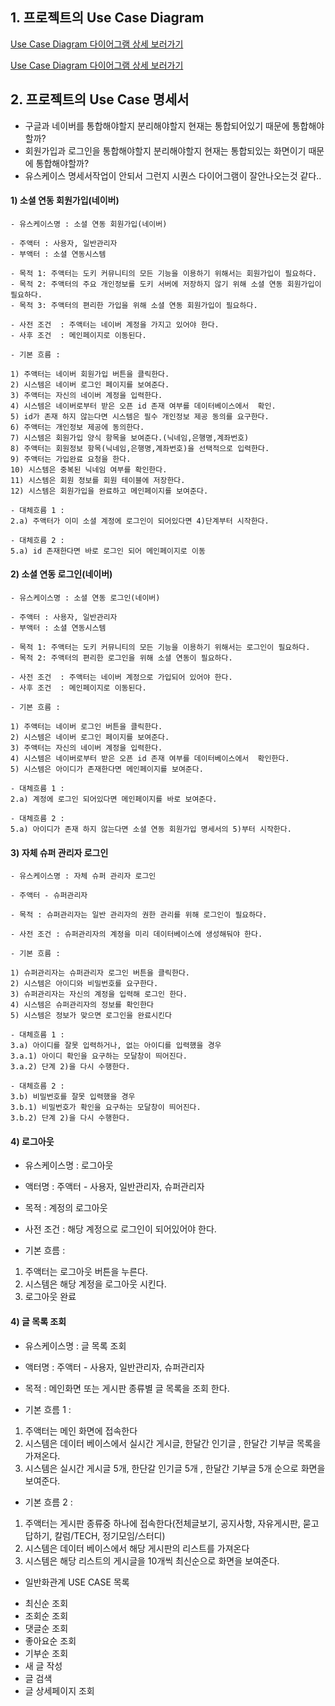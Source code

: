 
## 1. 프로젝트의 Use Case Diagram

[Use Case Diagram 다이어그램 상세 보러가기](https://app.diagrams.net/?lightbox=1&highlight=0000ff&edit=_blank&layers=1&nav=1&title=Untitled%20Diagram.drawio#R7V1bk5s2FP41PMaDJATo0ZdNO9N0mpm00%2Fapw9rEpsHGxTjr7a%2BvBBIGcWxjh2u6nUwXBAj2fN%2B56rIGmW9PP8TefvNztPJDA5urk0EWBsbYtSz%2BQ7S8Zi2IYtmyjoOVbDs3fAr%2B9WWjKVuPwco%2FlG5MoihMgn25cRntdv4yKbV5cRy9lG%2F7HIXlt%2B69tV9p%2BLT0QtU6oef234NVspHtyGbnCz%2F6wXojX%2B5iO7vw7C2%2FrOPouJNv3EU7P7uy9VQ38rc8bLxV9FJoIk8GmcdRlGRH29PcD4VklczUc8mr%2BlCDzDbJNuQniB%2Bml99feBjVeZj%2FXrG%2FS4qvu9Tfr19OH3x7vrcWs79efjW3e7Ly3smXfPXCo3oJtkPe3%2BxzxLstvt7%2B5xipC%2B8OKQWm%2FAb%2BCafzRX60Fj8Xv%2Fz005%2F8qvE0N2YzY2oZT%2Fz%2FT%2FLA5f9c42khDmameiP%2F9OylWReVX5%2BLfy8Oj9vwfext%2BeHsZRMk%2Fqe9txTtL5zcZRG9SCYgiqi4ovCnZt7%2FVz9O%2FJPGrbNIUQ4zVx4%2F2vpJ%2FMpvkQ9QVyKs9EYh%2FlKgoHh32rgp0A8hR97qSeqv897PGPIDCeMdkLpVSDkILjamc3HApsaUpQdPBqsStCDk6TKJYi4oIaKA69oH79kPP0aHIAmiHb%2FlOUqSaMtvCMWFWa5H8ygUz%2FHeyOf0v0If0zBYi2eTSIMqOiZhsPPnuYEwJdWksUFOM5BhHTJWhYyaAGCkLbwoqYDgr7h1k6dRnGyidbTzwqdz6ywVtL%2BScjrf8yESgk0l%2BrefJK9Set4xiSDrIV50XZD8u6JjvPSv2RATlnjsh14SfC2%2FABKffPRjFKQmRyJFTFpCitgaAokXr%2F1EPqWBkH%2FG47go36YpElsYs7kwYtxwMW7EpsbMMjiphH2zlY5lqpWZtee4jkX7Xyib49ZUNtqastljVzbcibIxt2Nlw7DXmqpAIdO6N2W7w7PlWnRT21hL2oYIjKptuCl0LjUY79n2tkJmu%2BfDPhVFhi8S1wTijjFzleV1xQdxPvAoJuuCzQT64jYzJUbKB95vFnoyR7SLiPO9wZhs5EEnm0t2iXh0ob5DI8yN4NI77DM8PwcnYRwqmKbnsjvUBMB5uiURtlxaDTddCGFdm5tD2Kog%2FNuB50%2Fm3Et%2FLAJvzWP1imy5FISSHpI4%2BuIrtUpTLy63IAy1poLYC1LmSaou5ao%2BboPVKrXinmxYcnH7cUMJACsjQsD4H0DEagsQpxcHx8UVv%2F4hnp9Qdfqn7C49WZxKZ6%2F52Woq0v8z0rzlfSB%2B5cU5R2vGcUrBZI7sptH6Bg%2F7bQplAyazjr3TQQ%2FDYH%2BokSO34IlsU%2FNEDqAWFqAVreXEjtOzVuDBqoUzDrVw4EjiUlXjeggxIF1Brha25WluUVkY5NRb8yEILiExmtqgNPSWwbirwisu%2FmHbIAsIhru1QYiBUp1yMS7SAyc16KOSKu3dsquKa7mCXU4ohCixyByFlE3BY1G%2BIaIFm0BSOWSJ20AJpWOJA2MGQoY4ZW0m4fn4BMvMvgWLlIXoNkpZeYdN%2BjxKEzIvTrTYI20rRB%2BF6OQ5jJZfSuFJw%2BUujGuGJ%2BQC2t2EJ%2BozdZ3ICh0LYXLGqBMI9W9toBJSam1kCSkr5izEKTCcNSRpEsjCQAU51powgeTyzuFe5ELDvXn5NW8QPpcjQmRA4xZHeZ%2F1x26N%2FD6EIm0oQDf1SNKqwohNKEDHreEIZEPN4AioVhW%2FdrBqulxaAQ6qznUNHJRZVao7o%2FMTLjTvoVs3ASdXnMLTTJhEHIxOsKx3%2F0ugaL8yMAcKdozVGFKJgBCAQMflGLM6Fazj6iVxSuXLiWm5N0uY%2FOyjHwdcBmK0JW1sJLso5StGc6kGqV0JdWAOdZNqEKgSWigaiZzDVDmHe740qJiK6qFx73YOmUClrUMlQ0UFQzeUa9h6xMahR7UihpHpEQVmM3atR7hvZ2WTsrNi1nfnqxSkA9cx9Zn6kAcWaiZHlCw5fMesYavWAAaQTEBE7avWsBVBrTYZuCJcyKK4s8kUwZbDUyNQBNp7so9MwA0Pd5LTsBUIj0OBMKxA%2BQxOlFYcZqLiMAWG0YakQOA4QKcKZF0eVMlmyBLDHZgQLW2mJe7dCtlAcFMRWWUiF2hPyvEqvWFP6mv%2FbaW2YanfmDGu2r510YGOqb7CJ7NelUUHNztCHS8VsqFxtZFRAV%2BY39cNFSx9rEZX27pUsLU58litvuyKCtDQ3MiokM3%2FG4xV0Bcv1KVCZXK%2B3TEVgMG%2B0VGBDcoq6DMjHrUKFqtHBY6N91q4bS9uOFz5YEd7T3lNPj%2FIemyWZ0Alc2w8K%2Byn0IfJcRsyOTrP7Jre526eEY1nTgc8c76DgBcPyrW5jkaP2jy7NAGjI9fmQPuGjI0KFzLOnqjgNkWFjqMcB6jMjI4KvUY5OhXymejfSgWmb6PQNhXowKkwlDgW4aYgRl3nt%2B59GC9D73AIlmWY62vu7fJ1r1ULlK%2FjVimmrnF1cT0zQvVU06PfGzmiS7Fuq6Gje1%2BBDGSNfwqS3Dbw44Jp4GdnyyBO7vcRNQdKemMaNfGEUuJYNhGFDVXBz8tl1oTYDiWUE4ciQh5loZa%2FEH3Xq8ZYqNdmSBcsvK8gM0QWkgujcF2xUOeH9WDU2gLTGvd095VV6rOlM4vVa00FVWthD3NF942D44qyZuPlSq%2FxMaKE21ATU0wJspka7D8XtybcqWEb29S1HK3374lF91VVhsci0msejSz3Coso%2Fb%2BwCDfHonfmxEzX1hRCHeZcpZM40efSNkgx3G8AZFpcIualMJyYjYThjuVMrMc2P703EGe4%2BqouxqwYMAPpXpI2yape58Eg075muBpxf45eqdAnWPRvt6pbCbZGibc0vp00Xg3Qt2s7OixBDpQoFmYTxponiuXSia111hZXLCt%2FV7t0aaD2OAK6XItLLLdsV%2FCjdMEahPp8nOaK1JWwRM2ivvxxWmFbe6Alct033W%2BIJcW%2BU39UYi6xNYY15BExTI7GmYs1K6cqpu2y8DsobPdbOtAL21SfRVGfaQQmwHACbZ5uAHSReybKPX6KZ8FuGR7Fn3dSrevSPfA2QHKD79I6wnp7fVf26b64oze0DKW8yqv1PYZYjbU9GOBtazsMIRMatngD9xFwXU2VCbDbabfgQruDv4H7GLh6LGtX%2F5hCx%2BCCu7q9gduAWabg1m%2BdgguFaG%2FgPgSuNrBs9%2B5zr21C%2FQbuXeAifSknArfbbARdfnr%2B451ZdH3%2B%2B6jk6T8%3D)

[Use Case Diagram 다이어그램 상세 보러가기](https://www.draw.io/?lightbox=1&highlight=0000ff&edit=_blank&layers=1&nav=1&title=Untitled%20Diagram.drawio#R7V1Zc%2BM2Ev41fBwXcRHAow5PtipJZXZnp3azb7JF20pk0ZHosZ1fvwBJSCQIibRFoimNXKkMBYGH0Pj67mZAJo%2BvP61nTw%2B%2FJvN4GeBw%2FhqQaYDVHxHqHz3ylo8gFKJ85H69mBdju4Gvi7%2FjYjAsRp8X83hTmZgmyTJdPFUHb5PVKr5NK2Oz9Tp5qU67S5bVuz7N7uPawNfb2dKMXrHd%2BH8W8%2FTB%2FJBI7r74R7y4fyhuLnCUf3Ezu%2F3zfp08r4o7rpJVnH%2FzODOXKX7l5mE2T15KQ%2BQ6IJN1kqT50ePrJF7qlTVrZs5L38yDBmT8kD4u1QekDrOvP%2B85GbU5Wf2udbxKy7fbe72I43kUUUruJIpv2CdM8kt8ny2fizt826jfHk5m2T%2FTxex%2BPXusPUYav6objjfpOvkzniTLZK3Gs2Uj47vFcmkNlR75LlmlxebB1HwuLqy%2F%2Fx6v04Wi6mi5uF%2BpscfFfK6%2FHM%2BKgVv1W%2BO188cXy6UvEb%2BWhorF%2BClOHuN0%2FaammG3PCvIUm95Q66W0fZjZ4A%2BlrUOLsVmxae%2B3l96tvjooCOAmxr%2Fot%2FHm7ttff7xsfsPh%2F27%2B%2BWX%2B%2BAnVCRLgaJkWK1WhQvTXc2K%2B%2BLTJ1nSkJqg1ed19qY7u9b%2FT337%2B%2BXf1bXA9CcbjYESDa%2FX%2F6%2BJAqP9EcD3VB%2BPQ3FH9gvym%2BSVqu0CB4UkfPj8uP6tdoqn08rBI469Ps1s9%2FqJYTZX6ZmHVqjL9jVlSRQdz%2FRr1HDRuTVDhJCirExQx3BtJaZ2kiggiCsQkO2CBnGSUUQRB%2Bvh6FIx5MBb6WznVB%2BoBFHHkqDhFjgMZZtPCQGQkldf6Ojl5JdfjmqqfAymLQUVYmd9ulNF8au5r0bSBgLPNU8687xav8byKZ8RreD6eokiEFkalg6bCgdHtYOcUpbi2bPFcCaPiY7JOH5L7ZDVbXu9Gx5l80Us21Xt9N%2BeXJHkqFvePOE3fisWcPadJdenj1Xyk5eSOraqRzwv96NklbUrkz6gf7PDSq9%2BRPK9v40NbuEBMOlvfx%2BmBiSR0E3MdL2fp4nv1SVx0yU5VP3P2VprwlCxW6aZ05S96YLdHKKvsEMSZReL8gjuCb5%2FsCFQzN6pxMMohqmAmC2TKuhJQYp2j21TLyq3k%2B2V2Ey%2B%2FJJtFuki0wLtJ0jR5VBOW%2BovxVlcxMjbA5C77c0jPNLHwmzyny8VKiWyjhO3fOccx4ipoCZM10DIHZmVfkGUMArLlhWVbfckop7hjkEZdYK8JXFTIK1n6E9Xr5RyiuIRFsy5QFzlRp4XkREs8JffUE2nBSDPBqCRqZACZ4zDXbG7WbZSaHwGZyjyqy1Ov0EQRhcBmHYt9ClDhA5sI2ypP33AUbiE4MtZEjssLHNvDkTrUW69wpHWngxflVj37f9WHT%2BFVGG5HftdXvKJImoHpa3GP%2FNNb%2BdOXeL1Qa6CdA8UgmMKMaUuFOTcOfSvMiFucw2ynz21PIJEHHRu7LOcDRrK9bZfLxdOmhVeiB1gjZput1GG2SpfZ2ptvCbtMlrE2WRR7Vqs4UsoTy7QookeGtJy2Xwdt3c7l5aSO5eS9raZbFR2pbTnNDngg6nbfoBYxdKh%2BnheROxdRbUMxKdSFcd1HNaRFlCH4GrqUsJFmiHr%2F5VpX7ozIWee08AiqY%2B0mNG7FIS8yZdCLTDmMVvQ%2BDcYZj%2BlSrZEt1Rp8rFpzHLEcukD%2FxJrPNg%2FZ%2BW7r8scjg3nMZvVNsXtaxDUEGTQncoYI%2FXIih1Lh15PJW3CmrT0XXrGKMddgyHWIEhK2REk3NljdZooia%2B8Qa0%2F07J0xt6vgr00UccD4Qy4zyi%2F%2B6lbUv3U2hL1qRYpEOXZqZzDszXVYx5vF37Ob7FIaFYU9r67LxgGb6msphG6Kpe7LMUWqJj8LaW3pXZ4pe5d3F8NBtZUPcDR71LuwyFcof1qsbpfPOiXJjN5X5rjdjXWqtc1xaU9dF4qqDLrvoDrFzVLNBareciQ4iFArCamQWz5HjuhHfI6HowqsWwnHcFs9sJPww3u9jNvMKZOMEx12Mtrzo4b5ODo4vx%2BfpFnzvdb2RKuwAmUHNFNwp4G4zsKSuaOSlrxDvRniu512FKOwk28EuCFukjnBOAVmUZVTSDJ8RsF9MYrjBLzbG6jxJDKsVHGmQ4hbnDmiVoC4YcRiTaiuO%2FnFjXTY1V5xUxKoBW4i3gCc5hC9E1pdAke0BA7HEBKWW%2ByZV6NyzfMZPTg%2FosfOxx4ksjsJQUezJjvnNx5XYl2yPKj%2By7zjio%2BMqLGDqeE4uDCONRtyCJ8BSWdOwKUziOfVryxt7XyFlaUu52smP%2FPc8HFktrUw6eeD1kRticootESNgEJCW4kqQlyVqEI2SVR4VdTYbAOHj3lMW6hgLS0qIYtRIOkJ44hycBxFZy8zIlMQOfBN73CwarVI7XKyM75OeK%2BD52pEIGUIfvf6sJ2SxDJRvCQymjWxpUkVOqcLLAJveAywhqBrYJHTECKOCmZdc8xM%2FelYm%2Banu9cxeNIkh3XlWYGybXrHh5x4%2BuxK4lSHgOFtta7c7wwFGA6i%2FzZkq%2FXIx1qT5ejstQ8pCMKWbcxDVJG7NO9SNbEOF6rVmGTBxInJ38mqq7Y1%2F4KVsuvGWmV3lPdDclJu50NxcE4KEkz0WnnIh62OUyu%2FiyNZpmrj%2FIgczhEgh%2Bf3hGaXul%2BOXQ46qlCLXQpoDxF31IEdSPyKX9N4NT%2BHvK91ks6K4la9ut0ngnEr5YY6aO03EcyRAnDJ8fsIaaXdggM6x0%2FAxks6NVs6FtKmUHCoaQZ2ORZqSDM4LNT7EbpmDRvSAIYufe2YPnG1MPMqfcUAY%2Fo8qERCZWRFQiOBGvDdd%2BaQaGvlAkGa24K%2FAdLWfE7wwfnR4fk9sYA98Ssr6efUWAB89aujgdkgWECXeG1rJwPh1U5%2FYQ14teabzL9%2B8eeye88ov445VGjPQMTnD8S2YS4YINp7IpKHgVjL0aQ06B%2BI7hicOyX2XNAZgQfmJEjrLL%2FojAaNTjvBPcLvS4iPpA8xuadzUJuE9VMDJXN1a%2FYKSoQGmHPVMSpl2%2F7MDASV0vYf0cOotOcL4aOhMxmokdNXekTrTQMTh0eRbQZTD7tAunrkWeW9oijmzfvlfZj7VoMOASZh9vcO3nFch8LQCsdT8JZ6CIGkwpQdicRyJGLyodajfrl%2FW53saO5%2F5KtNQNTjHXXLlG1yD78jPQqKmkBs2e66wBqCQbUTqA9XlHTp2BYfx8FoulO8z4ePg0eMEAIJ9fqFaduWCkAqtxV%2FYQ3xHXu%2B4B5AigiIOxOQt7fuwwHE24W1a6q7oPkE01hq7wnEZlbvPYH4SOCTrkYkVemxrxL0bMQIA486IgSSeVDuWSK32n9uDoR82%2FxnuOZA254lQJLJYhlRQyTTni8aMn4lwofm9yXJQGpyACVZ203WjSRzyAW7ttfOW9zTXPXdMtG%2BUVPGee0EIyP7lVhNTeDzwrtcYkW7mMI5SawIPDyPEHR3unc1W%2FbLMdr2zYERSyi0A%2FUNocPaCcJHoRgiIIXOpR1GcSWTGl3pPsEf0IkAZVfrDk6g7fPNYx6qIqp2czofTg4fNcaO5TwzFxYyDGygLFnYPinkhcGCpAuUW1FLq1Gm4E3RioEx2PYbC8jPRSybkjf5uewTSFGw3e9WNMvYoNTnooDog7ORABw8mQ8R6GA0CSudppWmtWv4dyqMYNi9HhC1dfgm494%2Bgfgw7hH7wbxLxb7p3GskLdfM9uV9vt6XbPBgN0fCwUiUurI6m3xkqdoj47g55gWd0Mwe2S%2BGAG8fhrZbcwDFyU3anmco4pYsHDq7CCTnAJJHtiUMrBtj%2B5yHtNhRxtim%2Br0po7x70XWW7n6qHM5WZ%2BHfEoswBlZnORVVu1aSHt6c0jnK2pajAbO%2F0FXyVevdm%2BsRo6hoK7bDXTah216Mg8MgeLsxhKFfwhJh26Ts4zVnnWOQngYGCXi%2BCrffTUU%2F9EYASK2mLa2htRpHT7J9%2FFaNjFHp9evnwlHVIsCz1AE2fu4cE97K%2B47kf7DZD%2B8yoiFZnLfCuyNZnKsWzsnizrcobuerAmRx0BFJiqzmeVKegtZ4ImVxFFprZFy%2Bh3MOTmP0VjB3JDt1laTtY6dnWpuGEHxxGoaO62IRHY03zxDzVux2JCuFTr%2BNGAmqkvL0cne81agdyU5dNVp72OnZF2spHRGerwK%2FD%2FM9PNUzpIZdkbVz45jdZIou9%2Be%2B185gh88Q%2BPAJfSXOgGTxlgSC4NWKjCskT04gtN29iIDsXmZeW7ndWtTH1gpdFVf71PlzL71CrrcL%2BJY%2FwHZ0FeeDer8ACr0VXx1HQwbcIuhKMiv5Hp2eAt%2BW1kD8OrJy6ZGXhkDbZWnm1%2BdbV4XIAAqroG30kOIqxPnO%2FzlcFww6kTyk%2FPY%2FUBpma8L01QmB2y96QhZ2u%2BqEYN8I0Ybe53sfrV9Oj1qnwp1v%2FRSi8AVUzBHw%2BNFe27f9unhm1AmxLe%2BLcKTheH21G%2BKuVAFTvKL1qDBLD8jKVkQ1B1VeB67Xy3ykh3lHYMLM1prgnavc3TNejHTmhU7gzVf6RBeYwqul3GEenP%2BLJ1kf7AnbNZImIahEXeyVPbneDXghbifEpY6ses%2FEddRUXoj7MeJa%2Bjoz3YbgiIsvxO2KuLWOeeBs%2BX0GwoW47YkbOQoOPRP3h3yTdz%2FEtew9V3ssz8R1BD8vxO0EudxhzHsm7sUU6oy4dvNiRzWBX%2BLKiynUF1uW8MS9mEJ9EReFDiegZ%2BpebKHeqIsd4RLP1HVErS7U7Ya6CFxhlo5y8Qt1O6KuI%2FfQM3Uv5lBn1LXMIUQ4tJvK1Yj7Qt1usAsePsCuJrsX6naE3f44s%2Fq4TpK0nDqkfvPDr8k81jP%2BDw%3D%3D)

## 2. 프로젝트의 Use Case 명세서

- 구글과 네이버를 통합해야할지 분리해야할지 현재는 통합되어있기 때문에 통합해야할까?
- 회원가입과 로그인을 통합해야할지 분리해야할지 현재는 통합되있는 화면이기 때문에 통합해야할까?
- 유스케이스 명세서작업이 안되서 그런지 시퀀스 다이어그램이 잘안나오는것 같다..

#### 1) 소셜 연동 회원가입(네이버)

 	- 유스케이스명 : 소셜 연동 회원가입(네이버)

 	- 주액터 : 사용자, 일반관리자 
 	- 부액터 : 소셜 연동시스템

 	- 목적 1: 주액터는 도키 커뮤니티의 모든 기능을 이용하기 위해서는 회원가입이 필요하다.
 	- 목적 2: 주액터의 주요 개인정보를 도키 서버에 저장하지 않기 위해 소셜 연동 회원가입이 필요하다.
 	- 목적 3: 주액터의 편리한 가입을 위해 소셜 연동 회원가입이 필요하다.

 	- 사전 조건  : 주액터는 네이버 계정을 가지고 있어야 한다.
 	- 사후 조건  : 메인페이지로 이동된다.
	
 	- 기본 흐름 : 
	
 	1) 주액터는 네이버 회원가입 버튼을 클릭한다.
 	2) 시스템은 네이버 로그인 페이지를 보여준다.
 	3) 주액터는 자신의 네이버 계정을 입력한다.
 	4) 시스템은 네이버로부터 받은 오픈 id 존재 여부를 데이터베이스에서  확인.
 	5) id가 존재 하지 않는다면 시스템은 필수 개인정보 제공 동의를 요구한다.
 	6) 주액터는 개인정보 제공에 동의한다.
 	7) 시스템은 회원가입 양식 항목을 보여준다.(닉네임,은행명,계좌번호)
 	8) 주액터는 회원정보 항목(닉네임,은행명,계좌번호)을 선택적으로 입력한다.
 	9) 주액터는 가입완료 요청을 한다.
 	10) 시스템은 중복된 닉네임 여부를 확인한다.
 	11) 시스템은 회원 정보를 회원 테이블에 저장한다.
 	12) 시스템은 회원가입을 완료하고 메인페이지를 보여준다.

 	- 대체흐름 1 :
 	2.a) 주액터가 이미 소셜 계정에 로그인이 되어있다면 4)단계부터 시작한다.

 	- 대체흐름 2 :
 	5.a) id 존재한다면 바로 로그인 되어 메인페이지로 이동

#### 2) 소셜 연동 로그인(네이버)

 	- 유스케이스명 : 소셜 연동 로그인(네이버)

 	- 주액터 : 사용자, 일반관리자 
 	- 부액터 : 소셜 연동시스템

 	- 목적 1: 주액터는 도키 커뮤니티의 모든 기능을 이용하기 위해서는 로그인이 필요하다.
 	- 목적 2: 주액터의 편리한 로그인을 위해 소셜 연동이 필요하다.

 	- 사전 조건  : 주액터는 네이버 계정으로 가입되어 있어야 한다.
 	- 사후 조건  : 메인페이지로 이동된다.
 	
 	- 기본 흐름 : 
 	
 	1) 주액터는 네이버 로그인 버튼을 클릭한다.
 	2) 시스템은 네이버 로그인 페이지를 보여준다.
 	3) 주액터는 자신의 네이버 계정을 입력한다.
 	4) 시스템은 네이버로부터 받은 오픈 id 존재 여부를 데이터베이스에서  확인한다.
 	5) 시스템은 아이디가 존재한다면 메인페이지를 보여준다.

 	- 대체흐름 1 :
 	2.a) 계정에 로그인 되어있다면 메인페이지를 바로 보여준다.
 	
 	- 대체흐름 2 :
 	5.a) 아이디가 존재 하지 않는다면 소셜 연동 회원가입 명세서의 5)부터 시작한다.

#### 3) 자체 슈퍼 관리자 로그인

 	- 유스케이스명 : 자체 슈퍼 관리자 로그인

 	- 주액터 - 슈퍼관리자

 	- 목적 : 슈퍼관리자는 일반 관리자의 권한 관리를 위해 로그인이 필요하다.

 	- 사전 조건 : 슈퍼관리자의 계정을 미리 데이터베이스에 생성해둬야 한다.

 	- 기본 흐름 : 
	
 	1) 슈퍼관리자는 슈퍼관리자 로그인 버튼을 클릭한다.
 	2) 시스템은 아이디와 비밀번호를 요구한다.
 	3) 슈퍼관리자는 자신의 계정을 입력해 로그인 한다.
 	4) 시스템은 슈퍼관리자의 정보를 확인한다
 	5) 시스템은 정보가 맞으면 로그인을 완료시킨다

 	- 대체흐름 1 :   
 	3.a) 아이디를 잘못 입력하거나, 없는 아이디를 입력했을 경우 
 	3.a.1) 아이디 확인을 요구하는 모달창이 띄어진다.
 	3.a.2) 단계 2)을 다시 수행한다.
 	
 	- 대체흐름 2 : 
 	3.b) 비밀번호를 잘못 입력했을 경우
 	3.b.1) 비밀번호가 확인을 요구하는 모달창이 띄어진다.
 	3.b.2) 단계 2)을 다시 수행한다.  

#### 4) 로그아웃

- 유스케이스명 : 로그아웃

- 액터명 : 주액터 - 사용자, 일반관리자, 슈퍼관리자

- 목적 : 계정의 로그아웃

- 사전 조건 : 해당 계정으로 로그인이 되어있어야 한다.

- 기본 흐름 : 

1) 주액터는 로그아웃 버튼을 누른다.
2) 시스템은 해당 계정을 로그아웃 시킨다.
3) 로그아웃 완료

#### 4) 글 목록 조회

- 유스케이스명 : 글 목록 조회

- 액터명 : 주액터 - 사용자, 일반관리자, 슈퍼관리자

- 목적 : 메인화면 또는 게시판 종류별 글 목록을 조회 한다. 

- 기본 흐름 1 : 

1) 주액터는 메인 화면에 접속한다
2) 시스템은 데이터 베이스에서 실시간 게시글, 한달간 인기글 , 한달간 기부글 목록을 가져온다.
3) 시스템은 실시간 게시글 5개, 한단갈 인기글 5개 , 한달간 기부글 5개 순으로 화면을 보여준다.

- 기본 흐름 2 :
1) 주액터는 게시판 종류중 하나에 접속한다(전체글보기, 공지사항, 자유게시판, 묻고답하기, 칼럼/TECH, 정기모임/스터디)
2) 시스템은 데이터 베이스에서 해당 게시판의 리스트를 가져온다
3) 시스템은 해당 리스트의 게시글을 10개씩 최신순으로 화면을 보여준다.

- 일반화관계 USE CASE 목록

* 최신순 조회
* 조회순 조회
* 댓글순 조회
* 좋아요순 조회
* 기부순 조회
* 새 글 작성
* 글 검색
* 글 상세페이지 조회 







